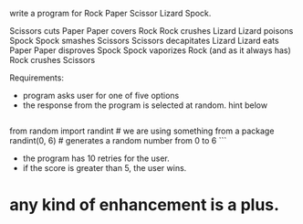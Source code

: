 write a program for Rock Paper Scissor Lizard Spock.

Scissors cuts Paper
Paper covers Rock
Rock crushes Lizard
Lizard poisons Spock
Spock smashes Scissors
Scissors decapitates Lizard
Lizard eats Paper
Paper disproves Spock
Spock vaporizes Rock
(and as it always has) Rock crushes Scissors

Requirements:
- program asks user for one of five options
- the response from the program is selected at random. hint below
    ```python
from random import randint # we are using something from a package
randint(0, 6) # generates a random number from 0 to 6
    ```
- the program has 10 retries for the user.
- if the score is greater than 5, the user wins.

# any kind of enhancement is a plus.
